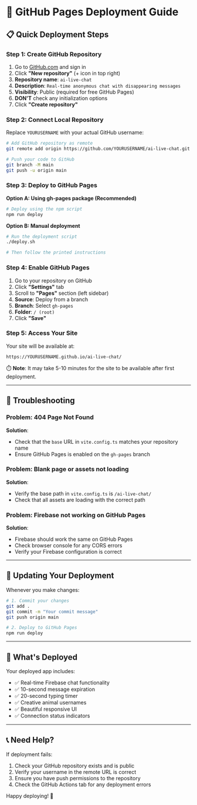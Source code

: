# 🚀 GitHub Pages Deployment Guide

## 📋 Quick Deployment Steps

### Step 1: Create GitHub Repository
1. Go to [GitHub.com](https://github.com) and sign in
2. Click **"New repository"** (+ icon in top right)
3. **Repository name**: `ai-live-chat`
4. **Description**: `Real-time anonymous chat with disappearing messages`
5. **Visibility**: Public (required for free GitHub Pages)
6. **DON'T** check any initialization options
7. Click **"Create repository"**

### Step 2: Connect Local Repository
Replace `YOURUSERNAME` with your actual GitHub username:

```bash
# Add GitHub repository as remote
git remote add origin https://github.com/YOURUSERNAME/ai-live-chat.git

# Push your code to GitHub
git branch -M main
git push -u origin main
```

### Step 3: Deploy to GitHub Pages

**Option A: Using gh-pages package (Recommended)**
```bash
# Deploy using the npm script
npm run deploy
```

**Option B: Manual deployment**
```bash
# Run the deployment script
./deploy.sh

# Then follow the printed instructions
```

### Step 4: Enable GitHub Pages
1. Go to your repository on GitHub
2. Click **"Settings"** tab
3. Scroll to **"Pages"** section (left sidebar)
4. **Source**: Deploy from a branch
5. **Branch**: Select `gh-pages` 
6. **Folder**: `/ (root)`
7. Click **"Save"**

### Step 5: Access Your Site
Your site will be available at:
```
https://YOURUSERNAME.github.io/ai-live-chat/
```

⏱️ **Note**: It may take 5-10 minutes for the site to be available after first deployment.

---

## 🔧 Troubleshooting

### Problem: 404 Page Not Found
**Solution**: 
- Check that the `base` URL in `vite.config.ts` matches your repository name
- Ensure GitHub Pages is enabled on the `gh-pages` branch

### Problem: Blank page or assets not loading
**Solution**:
- Verify the base path in `vite.config.ts` is `/ai-live-chat/`
- Check that all assets are loading with the correct path

### Problem: Firebase not working on GitHub Pages
**Solution**:
- Firebase should work the same on GitHub Pages
- Check browser console for any CORS errors
- Verify your Firebase configuration is correct

---

## 🔄 Updating Your Deployment

Whenever you make changes:

```bash
# 1. Commit your changes
git add .
git commit -m "Your commit message"
git push origin main

# 2. Deploy to GitHub Pages
npm run deploy
```

---

## 🌟 What's Deployed

Your deployed app includes:
- ✅ Real-time Firebase chat functionality
- ✅ 10-second message expiration
- ✅ 20-second typing timer
- ✅ Creative animal usernames
- ✅ Beautiful responsive UI
- ✅ Connection status indicators

---

## 📞 Need Help?

If deployment fails:
1. Check your GitHub repository exists and is public
2. Verify your username in the remote URL is correct
3. Ensure you have push permissions to the repository
4. Check the GitHub Actions tab for any deployment errors

Happy deploying! 🎉 